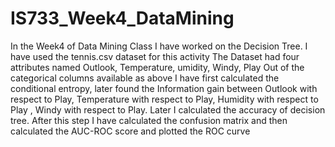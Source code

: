 # IS733_Week4_DataMining
In the Week4 of Data Mining Class I have worked on the Decision Tree.
I have used the tennis.csv dataset for this activity
 The Dataset had four attributes named Outlook, Temperature, umidity, Windy, Play 
Out of the categorical columns available as above I have first calculated the conditional entropy, later found the Information gain between Outlook with respect to Play, 
Temperature with respect to Play, Humidity with respect to Play
, Windy with respect to Play.
Later I calculated the accuracy of decision tree. After this step I have calculated the  confusion matrix and then calculated the AUC-ROC score and plotted the ROC curve
